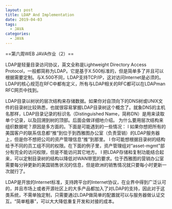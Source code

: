 ```yaml
---
layout: post
title: LDAP And Implementation
date: 2019-04-03
tags:
  - JAVA 
categories: 
  - JAVA
---
```

==第六周WEB JAVA作业（2）==
<!-- more -->
LDAP是轻量目录访问协议，英文全称是Lightweight Directory Access Protocol，一般都简称为LDAP。它是基于X.500标准的，但是简单多了并且可以根据需要定制。与X.500不同，LDAP支持TCP/IP，这对访问Internet是必须的。LDAP的核心规范在RFC中都有定义，所有与LDAP相关的RFC都可以在LDAPman RFC网页中找到。

LDAP目录以树状的层次结构来存储数据。如果你对自顶向下的DNS树或UNIX文件的目录树比较熟悉，也就很容易掌握LDAP目录树这个概念了。就象DNS的主机名那样，LDAP目录记录的标识名（Distinguished Name，简称DN）是用来读取单个记录，以及回溯到树的顶部。后面会做详细地介绍。
为什么要用层次结构来组织数据呢？原因是多方面的。下面是可能遇到的一些情况：
l 如果你想把所有的美国客户的联系信息都“推”到位于到西雅图办公室（负责营销）的LDAP服务器上，但是你不想把公司的资产管理信息“推”到那里。
l 你可能想根据目录树的结构给予不同的员工组不同的权限。在下面的例子里，资产管理组对“asset-mgmt"部分有完全的访问权限，但是不能访问其它地方。
l 把LDAP存储和复制功能结合起来，可以定制目录树的结构以降低对WAN带宽的要求。位于西雅图的营销办公室需要每分钟更新的美国销售状况的信息，但是欧洲的销售情况就只要每小时更新一次就行了。

LDAP是开放的Internet标准，支持跨平台的Internet协议，在业界中得到广泛认可的，并且市场上或者开源社区上的大多产品都加入了对LDAP的支持，因此对于这类系统，不需单独定制，只需要通过LDAP做简单的配置就可以与服务器做认证交互。“简单粗暴”，可以大大降低重复开发和对接的成本。
